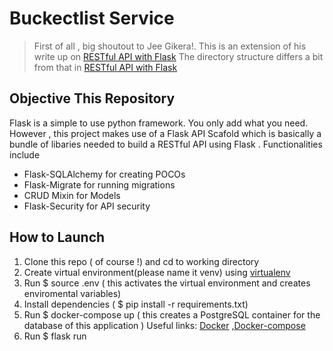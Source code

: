 # Buckectlist Service 

> First of all , big shoutout to Jee Gikera!. This is an extension of his write up on 
[RESTful API with Flask](https://scotch.io/tutorials/build-a-restful-api-with-flask-the-tdd-way)
> The directory structure differs a bit from that in [RESTful API with Flask](https://scotch.io/tutorials/build-a-restful-api-with-flask-the-tdd-way)

## Objective This Repository

Flask is a simple to use python framework. You only add what you need. However , this project makes use of a Flask API Scafold which is basically a bundle of libaries needed to build a RESTful API using Flask . Functionalities include 

* Flask-SQLAlchemy for creating POCOs
* Flask-Migrate for running migrations 
* CRUD Mixin for Models 
* Flask-Security for API security 

## How to Launch

1. Clone this repo ( of course !) and cd to working directory
2. Create virtual environment(please name it venv) using [virtualenv](http://www.pythonforbeginners.com/basics/how-to-use-python-virtualenv)
3. Run $ source .env ( this activates the virtual environment and creates enviromental variables)
4. Install dependencies ( $ pip install -r requirements.txt)
5. Run $ docker-compose up ( this creates a PostgreSQL container for the database of this application ) 
Useful links: [Docker](https://docs.docker.com/get-started/) ,[Docker-compose](https://docs.docker.com/compose/install/)
6. Run $ flask run
